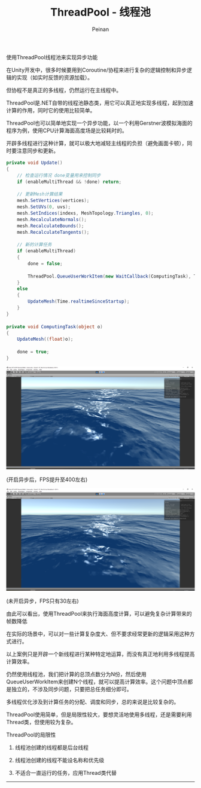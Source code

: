 ﻿---
layout: post
title: "ThreadPool - 线程池"
subtitle:
author: "Peinan"
header-style: text
category: notes
tags:
  - C#
---

使用ThreadPool线程池来实现异步功能

在Unity开发中，很多时候要用到Coroutine/协程来进行复杂的逻辑控制和异步逻辑的实现（如实时反馈的资源加载）。

但协程不是真正的多线程，仍然运行在主线程中。

ThreadPool是.NET自带的线程池静态类，用它可以真正地实现多线程，起到加速计算的作用，同时它的使用比较简单。

ThreadPool也可以简单地实现一个异步功能，以一个利用Gerstner波模拟海面的程序为例，使用CPU计算海面高度场是比较耗时的。

开辟多线程进行这种计算，就可以极大地减轻主线程的负担（避免画面卡顿），同时要注意同步和更新。

``` C#
private void Update()
{
    // 检查运行情况 done变量用来控制同步
    if (enableMultiThread && !done) return;

    // 更新Mesh计算结果
    mesh.SetVertices(vertices);
    mesh.SetUVs(0, uvs);
    mesh.SetIndices(indexs, MeshTopology.Triangles, 0);
    mesh.RecalculateNormals();
    mesh.RecalculateBounds();
    mesh.RecalculateTangents();

    // 新的计算任务
    if (enableMultiThread)
    {
        done = false;

        ThreadPool.QueueUserWorkItem(new WaitCallback(ComputingTask), Time.realtimeSinceStartup);
    }
    else
    {
        UpdateMesh(Time.realtimeSinceStartup);
    }
}

private void ComputingTask(object o)
{
    UpdateMesh((float)o);
    
    done = true;
}
```

![开启异步 FPS 400](/res/notes/threadpool1.png)

(开启异步后，FPS提升至400左右)

![未开启异步 FPS 30](/res/notes/threadpool2.png)

(未开启异步，FPS只有30左右)

由此可以看出，使用ThreadPool来执行海面高度计算，可以避免复杂计算带来的帧数降低

在实际的场景中，可以对一些计算复杂度大、但不要求经常更新的逻辑采用这种方式进行。

以上案例只是开辟一个新线程进行某种特定地运算，而没有真正地利用多线程提高计算效率。

仍然使用线程池，我们把计算的总顶点数分为N份，然后使用QueueUserWorkItem来创建N个线程，就可以提高计算效率。这个问题中顶点都是独立的，不涉及同步问题，只要把总任务细分即可。

多线程优化涉及到计算任务的分配、调度和同步，总的来说是比较复杂的。

ThreadPool使用简单，但是局限性较大，要想灵活地使用多线程，还是需要利用Thread类，但使用较为复杂。

ThreadPool的局限性

1. 线程池创建的线程都是后台线程

2. 线程池创建的线程不能设名称和优先级

3. 不适合一直运行的任务，应用Thread类代替

---